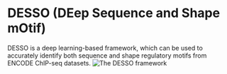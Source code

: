 # DESSO (DEep Sequence and Shape mOtif)
DESSO is a deep learning-based framework, which can be used to accurately identify both sequence and shape regulatory motifs from ENCODE ChIP-seq datasets.
![The DESSO framework](http://url/to/img.png)
